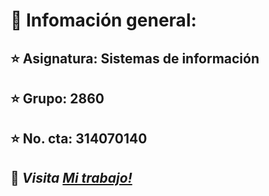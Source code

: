 # &#x1F464; Infomación general:

 ## &#x2B50;     Asignatura: Sistemas de información  
## &#x2B50;     Grupo: 2860  
## &#x2B50;     No. cta: 314070140  
## &#x1F4BC;    _Visita [Mi trabajo!](https://github.com/Adrian-ICO/)_
